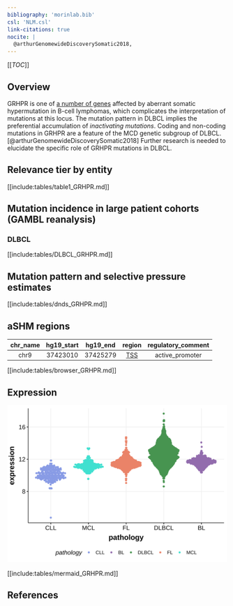 ```yaml
---
bibliography: 'morinlab.bib'
csl: 'NLM.csl'
link-citations: true
nocite: |
  @arthurGenomewideDiscoverySomatic2018, 
---
```

[[_TOC_]]

## Overview
GRHPR is one of [a number of genes](https://github.com/morinlab/LLMPP/wiki/ashm) affected by aberrant somatic hypermutation in B-cell lymphomas, which complicates the interpretation of mutations at this locus. The mutation pattern in DLBCL implies the preferential accumulation of *inactivating mutations*. Coding and non-coding mutations in GRHPR are a feature of the MCD genetic subgroup of DLBCL.[@arthurGenomewideDiscoverySomatic2018] Further research is needed to elucidate the specific role of GRHPR mutations in DLBCL.


## Relevance tier by entity

[[include:tables/table1_GRHPR.md]]

## Mutation incidence in large patient cohorts (GAMBL reanalysis)

### DLBCL
[[include:tables/DLBCL_GRHPR.md]]

## Mutation pattern and selective pressure estimates

[[include:tables/dnds_GRHPR.md]]

## aSHM regions

|chr_name|hg19_start|hg19_end|region                                                                                   |regulatory_comment|
|:--------:|:----------:|:--------:|:-----------------------------------------------------------------------------------------:|:------------------:|
|chr9    |37423010  |37425279|[TSS](https://genome.ucsc.edu/s/rdmorin/GAMBL%20hg19?position=chr9%3A37423010%2D37425279)|active_promoter   |



[[include:tables/browser_GRHPR.md]]

## Expression
![](images/gene_expression/GRHPR_by_pathology.svg)

[[include:tables/mermaid_GRHPR.md]]

## References


<!-- ORIGIN: arthurGenomewideDiscoverySomatic2018 -->
<!-- DLBCL: arthurGenomewideDiscoverySomatic2018 -->
